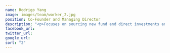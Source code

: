 ```yaml
---
name: Rodrigo Yang
image: images/team/worker_2.jpg
position: Co-Founder and Managing Director
description: "<p>Focuses on sourcing new fund and direct investments and leads the firm's relationships with investors.  Began his career in textile manufacturing and formerly served as Chairman of South Ocean Knitters Group, a Hong Kong -based sweater manufacturer. </p><p>He received a BS in Mathematics and Economics from Illinois State University and an MS in Engineering Economic Systems form Stanford University.</p>"
facebook_url:
twitter_url:
google_url:
sort: "2"
---
```

